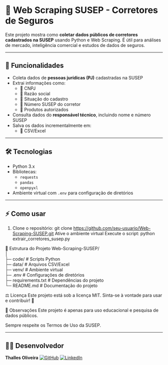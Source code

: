 # 🏦 Web Scraping SUSEP - Corretores de Seguros

Este projeto mostra como **coletar dados públicos de corretores cadastrados na SUSEP** usando Python e Web Scraping. É útil para análises de mercado, inteligência comercial e estudos de dados de seguros.  

---

## 🚀 Funcionalidades

- Coleta dados de **pessoas jurídicas (PJ)** cadastradas na SUSEP
- Extrai informações como:
  - 📇 CNPJ
  - 🏢 Razão social
  - 📜 Situação do cadastro
  - 🔢 Número SUSEP do corretor
  - 💼 Produtos autorizados
- Consulta dados do **responsável técnico**, incluindo nome e número SUSEP
- Salva os dados incrementalmente em:
  - 📄 CSV/Excel

---

## 🛠 Tecnologias

- Python 3.x
- Bibliotecas:
  - `requests`  
  - `pandas`  
  - `openpyxl`  
- Ambiente virtual com `.env` para configuração de diretórios

---

## ⚡ Como usar

1. Clone o repositório:
git clone https://github.com/seu-usuario/Web-Scraping-SUSEP.git
Ative o ambiente virtual
Execute o script:
python extrair_corretores_susep.py

📁 Estrutura do Projeto
Web-Scraping-SUSEP/<br>
│<br>
├─ code/                     # Scripts Python<br>
├─ data/                     # Arquivos CSV/Excel<br>
├─ venv/                     # Ambiente virtual<br>
├─ .env                      # Configurações de diretórios<br>
├─ requirements.txt          # Dependências do projeto<br>
└─ README.md                 # Documentação do projeto<br>

⚖️ Licença
Este projeto está sob a licença MIT.
Sinta-se à vontade para usar e contribuir! 👐

📌 Observações
Este projeto é apenas para uso educacional e pesquisa de dados públicos.

Sempre respeite os Termos de Uso da SUSEP.

---
## 👨‍💻 Desenvolvedor

**Thalles Oliveira**  [![GitHub](https://img.shields.io/badge/-000000?style=flat-square&logo=github)](https://github.com/thallescunhadeoliveira) [![LinkedIn](https://img.shields.io/badge/-in-0A66C2?style=flat-square&logo=linkedin&logoColor=white)](https://www.linkedin.com/in/thalles-cunha-de-oliveira/)
